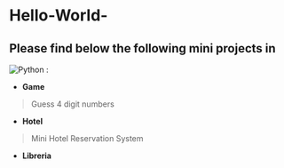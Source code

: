 # Hello-World-


## Please find below the following mini projects in 
![Python](https://upload.wikimedia.org/wikipedia/commons/thumb/f/f8/Python_logo_and_wordmark.svg/1200px-Python_logo_and_wordmark.svg.png) :

- **Game**
> Guess 4 digit numbers 
- **Hotel**
> Mini Hotel Reservation System
- **Libreria**
